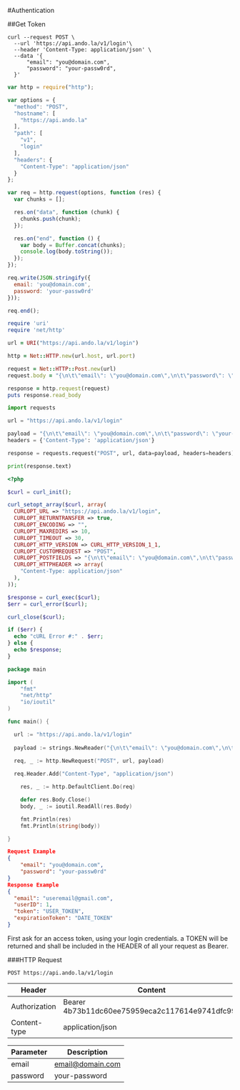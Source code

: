 #Authentication

##Get Token

```shell
curl --request POST \
  --url 'https://api.ando.la/v1/login'\
  --header 'Content-Type: application/json' \
  --data '{
	  "email": "you@domain.com",
	  "password": "your-passw0rd",
  }'
```

```javascript
var http = require("http");

var options = {
  "method": "POST",
  "hostname": [
    "https://api.ando.la"
  ],
  "path": [
    "v1",
    "login"
  ],
  "headers": {
    "Content-Type": "application/json"
  }
};

var req = http.request(options, function (res) {
  var chunks = [];

  res.on("data", function (chunk) {
    chunks.push(chunk);
  });

  res.on("end", function () {
    var body = Buffer.concat(chunks);
    console.log(body.toString());
  });
});

req.write(JSON.stringify({ 
  email: 'you@domain.com',
  password: 'your-passw0rd'
}));

req.end();
```

```ruby
require 'uri'
require 'net/http'

url = URI("https://api.ando.la/v1/login")

http = Net::HTTP.new(url.host, url.port)

request = Net::HTTP::Post.new(url)
request.body = "{\n\t\"email\": \"you@domain.com\",\n\t\"password\": \"your-passw0rd\"\n}"

response = http.request(request)
puts response.read_body
```

```python
import requests

url = "https://api.ando.la/v1/login"

payload = "{\n\t\"email\": \"you@domain.com\",\n\t\"password\": \"your-passw0rd\"}"
headers = {'Content-Type': 'application/json'}

response = requests.request("POST", url, data=payload, headers=headers)

print(response.text)
```

```php
<?php

$curl = curl_init();

curl_setopt_array($curl, array(
  CURLOPT_URL => "https://api.ando.la/v1/login",
  CURLOPT_RETURNTRANSFER => true,
  CURLOPT_ENCODING => "",
  CURLOPT_MAXREDIRS => 10,
  CURLOPT_TIMEOUT => 30,
  CURLOPT_HTTP_VERSION => CURL_HTTP_VERSION_1_1,
  CURLOPT_CUSTOMREQUEST => "POST",
  CURLOPT_POSTFIELDS => "{\n\t\"email\": \"you@domain.com\",\n\t\"password\": \"your-passw0rd\"\n}",
  CURLOPT_HTTPHEADER => array(
    "Content-Type: application/json"
  ),
));

$response = curl_exec($curl);
$err = curl_error($curl);

curl_close($curl);

if ($err) {
  echo "cURL Error #:" . $err;
} else {
  echo $response;
}
```

```go
package main

import (
	"fmt"
	"net/http"
	"io/ioutil"
)

func main() {

  url := "https://api.ando.la/v1/login"
  
  payload := strings.NewReader("{\n\t\"email\": \"you@domain.com\",\n\t\"password\": \"your-passw0rd\"\n}")

  req, _ := http.NewRequest("POST", url, payload)
  
  req.Header.Add("Content-Type", "application/json")

	res, _ := http.DefaultClient.Do(req)

	defer res.Body.Close()
	body, _ := ioutil.ReadAll(res.Body)

	fmt.Println(res)
	fmt.Println(string(body))

}
```


```json
Request Example
{
	"email": "you@domain.com",
	"password": "your-passw0rd"
}
Response Example
{
  "email": "useremail@gmail.com",
  "userID": 1,
  "token": "USER_TOKEN",
  "expirationToken": "DATE_TOKEN"
}
```

First ask for an access token, using your login credentials. a TOKEN will be returned and shall be included in the HEADER of all your request as Bearer. 

###HTTP Request

`POST https://api.ando.la/v1/login`

Header | Content
--------- | -----------
Authorization | Bearer 4b73b11dc60ee75959eca2c117614e9741dfc99a
Content-type | application/json

Parameter | Description
--------- | -----------
email | email@domain.com
password | your-password
